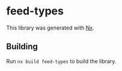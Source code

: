 # feed-types

This library was generated with [Nx](https://nx.dev).

## Building

Run `nx build feed-types` to build the library.
